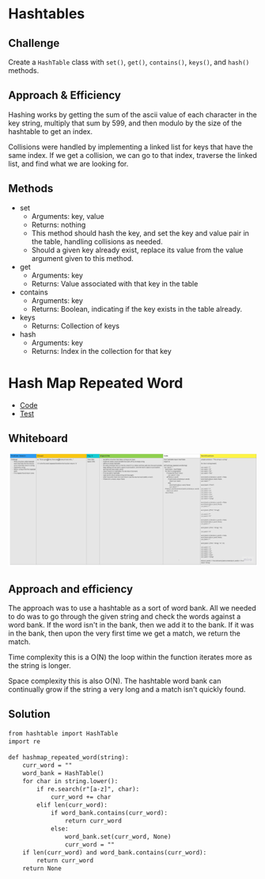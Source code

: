 # Hashtables

## Challenge
Create a `HashTable` class with `set()`, `get()`, `contains()`, `keys()`, and `hash()` methods.

## Approach & Efficiency
Hashing works by getting the sum of the ascii value of each character in the key string, multiply that sum by 599, and then modulo by the size of the hashtable to get an index.

Collisions were handled by implementing a linked list for keys that have the same index. If we get a collision, we can go to that index, traverse the linked list, and find what we are looking for.

## Methods
* set
    * Arguments: key, value
    * Returns: nothing
    * This method should hash the key, and set the key and value pair in the table, handling collisions as needed.
    * Should a given key already exist, replace its value from the value argument given to this method.
* get
    * Arguments: key
    * Returns: Value associated with that key in the table
* contains
    * Arguments: key
    * Returns: Boolean, indicating if the key exists in the table already.
* keys
    * Returns: Collection of keys
* hash
    * Arguments: key
    * Returns: Index in the collection for that key

# Hash Map Repeated Word
* [Code](https://github.com/minxie97/data-structures-and-algorithms/blob/hashmap-repeated-word/python/code_challenges/hashtable/hashmap_repeated_word.py)
* [Test](https://github.com/minxie97/data-structures-and-algorithms/blob/hashmap-repeated-word/python/code_challenges/hashtable/test_hashtable.py)
## Whiteboard
![repeated-word-whiteboard](https://github.com/minxie97/data-structures-and-algorithms/blob/hashmap-repeated-word/python/code_challenges/hashtable/hashmap_repeated_word.jpg)
## Approach and efficiency
The approach was to use a hashtable as a sort of word bank. All we needed to do was to go through the given string and check the words against a word bank. If the word isn't in the bank, then we add it to the bank. If it was in the bank, then upon the very first time we get a match, we return the match.

Time complexity this is a O(N) the loop within the function iterates more as the string is longer.

Space complexity this is also O(N). The hashtable word bank can continually grow if the string a very long and a match isn't quickly found.

## Solution
```
from hashtable import HashTable
import re

def hashmap_repeated_word(string):
    curr_word = ""
    word_bank = HashTable()
    for char in string.lower():
        if re.search(r"[a-z]", char):
            curr_word += char
        elif len(curr_word):
            if word_bank.contains(curr_word):
                return curr_word
            else:
                word_bank.set(curr_word, None)
                curr_word = ""
    if len(curr_word) and word_bank.contains(curr_word):
        return curr_word
    return None
```
